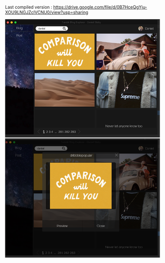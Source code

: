 
Last compiled version : https://drive.google.com/file/d/0B7HceQgYju-XOU9LNGJZclVCNU0/view?usp=sharing

![Demo](https://github.com/slaby93/electronTumblrDEMO/blob/master/demo/demo.png)
![Demo](https://github.com/slaby93/electronTumblrDEMO/blob/master/demo/demo1.PNG)
